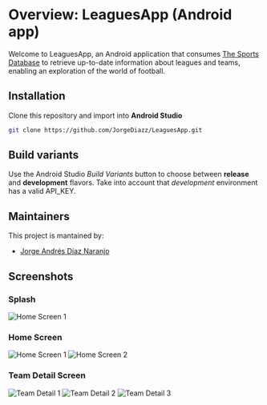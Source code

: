 # Overview: LeaguesApp (Android app)

Welcome to LeaguesApp, an Android application that consumes [The Sports Database](https://www.thesportsdb.com/api.php) to retrieve up-to-date information about leagues and teams, enabling an exploration of the world of football. 


## Installation
Clone this repository and import into **Android Studio**
```bash
git clone https://github.com/JorgeDiazz/LeaguesApp.git
```

## Build variants
Use the Android Studio *Build Variants* button to choose between **release** and **development** flavors. Take into account that _development_ environment has a valid API_KEY.


## Maintainers
This project is mantained by:
* [Jorge Andrés Díaz Naranjo](https://sites.google.com/view/jorgediaznotes)


## Screenshots
### Splash
![Home Screen 1](https://github.com/JorgeDiazz/LeaguesApp/blob/master/images/splash.PNG)

### Home Screen
![Home Screen 1](https://github.com/JorgeDiazz/LeaguesApp/blob/master/images/homescreen.PNG)
![Home Screen 2](https://github.com/JorgeDiazz/LeaguesApp/blob/master/images/homescreen2.PNG)

### Team Detail Screen
![Team Detail 1](https://github.com/JorgeDiazz/LeaguesApp/blob/master/images/team_detail.PNG)
![Team Detail 2](https://github.com/JorgeDiazz/LeaguesApp/blob/master/images/team_detail2.PNG)
![Team Detail 3](https://github.com/JorgeDiazz/LeaguesApp/blob/master/images/team_detail3.PNG)



